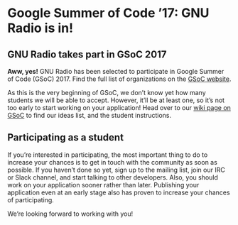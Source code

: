 
# Google Summer of Code &#8217;17: GNU Radio is in!

## GNU Radio takes part in GSoC 2017

**Aww, yes!** GNU Radio has been selected to participate in Google Summer of Code (GSoC) 2017. Find the full list of organizations on the [GSoC website](https://summerofcode.withgoogle.com/organizations/?sp-page=2).

As this is the very beginning of GSoC, we don&#8217;t know yet how many students we will be able to accept. However, it&#8217;ll be at least one, so it&#8217;s not too early to start working on your application! Head over to our [wiki page on GSoC](https://gnuradio.org/redmine/projects/gnuradio/wiki/GSoC) to find our ideas list, and the student instructions.

## Participating as a student

If you&#8217;re interested in participating, the most important thing to do to increase your chances is to get in touch with the community as soon as possible. If you haven&#8217;t done so yet, sign up to the mailing list, join our IRC or Slack channel, and start talking to other developers. Also, you should work on your application sooner rather than later. Publishing your application even at an early stage also has proven to increase your chances of participating.

We&#8217;re looking forward to working with you!
